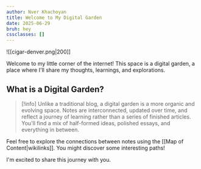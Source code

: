 ```yaml
---
author: Nver Khachoyan
title: Welcome to My Digital Garden
date: 2025-06-29
bruh: hey
cssclasses: []
---
```

![[cigar-denver.png|200]]
 
Welcome to my little corner of the internet! This space is a digital garden, a place where I'll share my thoughts, learnings, and explorations.

## What is a Digital Garden?

>[!info] 
>Unlike a traditional blog, a digital garden is a more organic and evolving space. Notes are interconnected, updated over time, and reflect a journey of learning rather than a series of finished articles. You'll find a mix of half-formed ideas, polished essays, and everything in between.

Feel free to explore the connections between notes using the [[Map of Content|wikilinks]]. You might discover some interesting paths!

I'm excited to share this journey with you.

